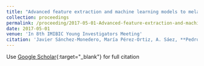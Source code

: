 ```yaml
---
title: "Advanced feature extraction and machine learning models to melanoma and Breslow index detection"
collection: proceedings
permalink: /proceeding/2017-05-01-Advanced-feature-extraction-and-machine-learning-models-to-melanoma-and-Breslow-index-detection
date: 2017-05-01
venue: 'In 8th IMIBIC Young Investigators Meeting'
citation: 'Javier Sánchez-Monedero, María Pérez-Ortiz, A. Sáez, **Pedro Antonio Gutiérrez, **, César Hervás-Martínez, &quot;Advanced feature extraction and machine learning models to melanoma and Breslow index detection.&quot; In 8th IMIBIC Young Investigators Meeting, 2017, Córdoba, Spain, pp.131.'
---
```

Use [Google Scholar](https://scholar.google.com/scholar?q=Advanced+feature+extraction+and+machine+learning+models+to+melanoma+and+Breslow+index+detection){:target="_blank"} for full citation